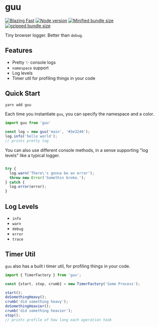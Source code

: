 # guu
[![Blazing Fast](https://badgen.now.sh/badge/speed/blazing%20%F0%9F%94%A5/green)](https://npm.im/tsdx) 
[![Node version](https://img.shields.io/node/v/guu.svg?style=flat)](http://nodejs.org/download/)
[![Minified bundle size](https://badgen.net/bundlephobia/min/guu)](https://www.npmjs.com/package/guu)
[![gzipped bundle size](https://badgen.net/bundlephobia/minzip/guu)](https://www.npmjs.com/package/guu)



Tiny browser logger. Better than `debug`.

## Features
* Pretty ✨ console logs
* `namespace` support
* Log levels
* Timer util for profiling things in your code
  
## Quick Start

```sh
yarn add guu
```

Each time you instantiate `guu`, you can specify the namespace and a color.

```js
import guu from 'guu'

const log = new guu('main', '#3e3240');
log.info('hello world');
// prints pretty log
```


You can also use different console methods, in a sense supporting "log levels" like a typical logger.

```js

try {
  log.warn('There\'s gonna be an error');
  throw new Error('Somethin broke.');
} catch {
  log.error(error);
}

```

## Log Levels

* `info`
* `warn`
* `debug`
* `error`
* `trace`

## Timer Util

`guu` also has a built i timer util, for profiling things in your code.

```js
import { TimerFactory } from 'guu';

const {start, stop, crumb} = new TimerFactory('Some Process');

start();
doSomethingHeavy();
crumb('did something heavy');
doSomethingHeavier();
crumb('did something heavier');
stop();
// prints profile of how long each operation took
```
